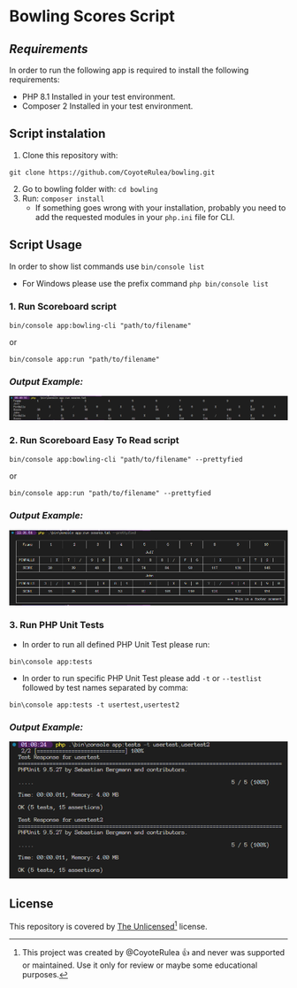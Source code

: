 # __Bowling Scores Script__
## **_Requirements_**
In order to run the following app is required to install the following requirements:
* PHP 8.1 Installed in your test environment.
* Composer 2 Installed in your test environment.

## Script instalation
1. Clone this repository with:
```
git clone https://github.com/CoyoteRulea/bowling.git
```
2. Go to bowling folder with: `cd bowling`
3. Run: `composer install`
   - If something goes wrong with your installation, probably you need to add the requested modules in your `php.ini` file for CLI.

## Script Usage
In order to show list commands use `bin/console list`
* For Windows please use the prefix command `php bin/console list`

### 1. **Run Scoreboard script**
```
bin/console app:bowling-cli "path/to/filename"
```                                       
or
```
bin/console app:run "path/to/filename"
```
### _Output Example:_
![ScoreBoard Display Output Example](https://raw.githubusercontent.com/CoyoteRulea/bowling/main/assets/images/screenshot-scoreboard.png)
### 2. **Run Scoreboard Easy To Read script**
```
bin/console app:bowling-cli "path/to/filename" --prettyfied
```                                       
or
```
bin/console app:run "path/to/filename" --prettyfied
```
### _Output Example:_
![ScoreBoard Display Output Example](https://raw.githubusercontent.com/CoyoteRulea/bowling/main/assets/images/screenshot-scoreboard-pretty.png)

### 3. **Run PHP Unit Tests**
- In order to run all defined PHP Unit Test please run:
```
bin\console app:tests
```
- In order to run specific PHP Unit Test please add `-t` or `--testlist` followed by test names separated by comma:
```
bin\console app:tests -t usertest,usertest2
```
### _Output Example:_
![PHP Unit Test Output Example](https://raw.githubusercontent.com/CoyoteRulea/bowling/main/assets/images/screenshot-tests.png)

## License
This repository is covered by [The Unlicensed](LICENSE.md)[^license] license.

[^license]:
    This project was created by @CoyoteRulea :+1: and never was supported or maintained. Use it only for review or maybe some educational purposes.